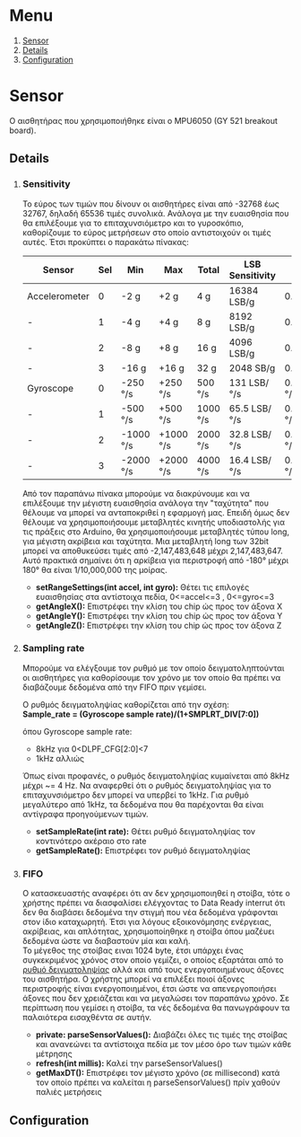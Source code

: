 
# Menu
1. [Sensor](#sensor)
  1. [Details](#details)
  2. [Configuration](#configuration)

# Sensor
 
Ο αισθητήρας που χρησιμοποιήθηκε είναι ο MPU6050 (GY 521 breakout board).

## Details

1. ### Sensitivity
    
      Το εύρος των τιμών που δίνουν οι αισθητήρες είναι από -32768 έως 32767, δηλαδή 65536 τιμές συνολικά. Ανάλογα με την ευαισθησία που θα επιλέξουμε για το επιταχυνσιόμετρο και το γυροσκόπιο, καθορίζουμε το εύρος μετρήσεων στο οποίο αντιστοιχούν οι τιμές αυτές. Έτσι προκύπτει ο παρακάτω πίνακας:
   
   Sensor   |   Sel   |   Min   |   Max   |   Total   |   LSB Sensitivity   |   Sensitivity
   ---|---|---|---|---|---|---
   Accelerometer|0|-2 g|+2 g|4 g|16384 LSB/g|0.06103515625 mg/LSB
   -|1|-4 g|+4 g|8 g|8192 LSB/g|0.1220703125 mg/LSB
   -|2|-8 g|+8 g|16 g|4096 LSB/g|0.244140625 mg/LSB
   -|3|-16 g|+16 g|32 g|2048 SB/g|0.48828125 mg/LSB
   Gyroscope|0|-250 °/s|+250 °/s|500 °/s|131 LSB/°/s|0.00763358778625954198473 °/s/LSB
   -|1|-500 °/s|+500 °/s|1000 °/s|65.5 LSB/°/s|0.01526717557251908396946 °/s/LSB
   -|2|-1000 °/s|+1000 °/s|2000 °/s|32.8 LSB/°/s|0.03053435114503816793893 °/s/LSB
   -|3|-2000 °/s|+2000 °/s|4000 °/s|16.4 LSB/°/s|0.06106870229007633587786 °/s/LSB
   
      Από τον παραπάνω πίνακα μπορούμε να διακρύνουμε και να επιλέξουμε την μέγιστη ευαισθησία ανάλογα την "ταχύτητα" που θέλουμε να μπορεί να ανταποκριθεί η εφαρμογή μας. Επειδή όμως δεν θέλουμε να χρησιμοποιήσουμε μεταβλητές κινητής υποδιαστολής για τις πράξεις στο Arduino, θα χρησιμοποιήσουμε μεταβλητές τύπου long, για μέγιστη ακρίβεια και ταχύτητα. Μια μεταβλητή long των 32bit μπορεί να αποθυκεύσει τιμές από -2,147,483,648 μέχρι 2,147,483,647. Αυτό πρακτικά σημαίνει ότι η αρκίβεια για περιστροφή από -180° μέχρι 180° θα είναι 1/10,000,000 της μοίρας.
   
   * __setRangeSettings(int accel, int gyro):__ Θέτει τις επιλογές ευαισθησίας στα αντίστοιχα πεδία, 0<=accel<=3 , 0<=gyro<=3
   * __getAngleX():__ Επιστρέφει την κλίση του chip ώς προς τον άξονα Χ
   * __getAngleΥ():__ Επιστρέφει την κλίση του chip ώς προς τον άξονα Υ
   * __getAngleΖ():__ Επιστρέφει την κλίση του chip ώς προς τον άξονα Ζ

2. ### Sampling rate
   
      Μπορούμε να ελέγξουμε τον ρυθμό με τον οποίο δειγματοληπτούνται οι αισθητήρες για καθορίσουμε τον χρόνο με τον οποίο θα πρέπει να διαβάζουμε δεδομένα από την FIFO πριν γεμίσει.     
   
      Ο ρυθμός δειγματοληψίας καθορίζεται από την σχέση:  
         __Sample_rate = (Gyroscope sample rate)/(1+SMPLRT_DIV[7:0])__
         
   όπου Gyroscope sample rate:
      * 8kHz για 0<DLPF_CFG[2:0]<7  
      * 1kHz αλλιώς    
   
     Όπως είναι προφανές, ο ρυθμός δειγματοληψίας κυμαίνεται από 8kHz μέχρι ~= 4 Hz. Να αναφερθεί ότι ο ρυθμός δειγματοληψίας για το επιταχυνσιόμετρο δεν μπορεί να υπερβεί το 1kHz. Για ρυθμό μεγαλύτερο από 1kHz, τα δεδομένα που θα παρέχονται θα είναι αντίγραφα προηγούμενων τιμών.

   * __setSampleRate(int rate):__    Θέτει ρυθμό δειγματοληψίας τον κοντινότερο ακέραιο στο rate
   * __getSampleRate():__   Επιστρέφει τον ρυθμό δειγματοληψίας

3. ### FIFO
   
      Ο κατασκευαστής αναφέρει ότι αν δεν χρησιμοποιηθεί η στοίβα, τότε ο χρήστης πρέπει να διασφαλίσει ελέγχοντας το Data Ready interrut ότι δεν θα διαβάσει δεδομένα την στιγμή που νέα δεδομένα γράφονται στον ίδιο καταχωρητή. Έτσι για λόγους εξοικονόμησης ενέργειας, ακρίβειας, και απλότητας, χρησιμοποίηθηκε η στοίβα όπου μαζέυει δεδομένα ώστε να διαβαστούν μία και καλή.  
      Το μέγεθος της στοίβας ειναι 1024 byte, έτσι υπάρχει ένας συγκεκριμένος χρόνος στον οποίο γεμίζει, ο οποίος εξαρτάται από το [ρυθμό δειγματοληψίας](#sampling-rate) αλλά και από τους ενεργοποιημένους άξονες του αισθητήρα. Ο χρήστης μπορεί να επιλέξει ποιοί άξονες περιστροφής είναι ενεργοποιημένοι, έτσι ώστε να απενεργοποιήσει άξονες που δεν χρειάζεται και να μεγαλώσει τον παραπάνω χρόνο. Σε περίπτωση που γεμίσει η στοίβα, τα νές δεδομένα θα πανωγράφουν τα παλαιότερα εισαχθέντα σε αυτήν. 
   * __private: parseSensorValues():__   Διαβάζει όλες τις τιμές της στοίβας και ανανεώνει τα αντίστοιχα πεδία με τον μέσο όρο των τιμών κάθε μέτρησης
   * __refresh(int millis):__   Καλεί την parseSensorValues()
   * __getMaxDT():__   Επιστρέφει τον μέγιστο χρόνο (σε millisecond) κατά τον οποίο πρέπει να καλείται η parseSensorValues() πρίν χαθούν παλιές μετρήσεις

## Configuration
